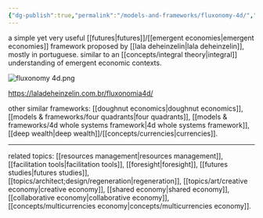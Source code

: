 ```yaml
---
{"dg-publish":true,"permalink":"/models-and-frameworks/fluxonomy-4d/","tags":["framework","🌿","futures","economics"],"created":"2021-12-11T16:51:56.742-03:00","updated":"2024-07-23T01:45:00.914-03:00"}
---
```


a simple yet very useful [[futures\|futures]]/[[emergent economies\|emergent economies]] framework proposed by [[lala deheinzelin\|lala deheinzelin]], mostly in portuguese. similar to an [[concepts/integral theory\|integral]] understanding of emergent economic contexts.

![fluxonomy 4d.png](/img/user/images/models%20&%20frameworks/fluxonomy%204d.png)

https://laladeheinzelin.com.br/fluxonomia4d/

other similar frameworks: [[doughnut economics\|doughnut economics]], [[models & frameworks/four quadrants\|four quadrants]], [[models & frameworks/4d whole systems framework\|4d whole systems framework]], [[deep wealth\|deep wealth]]/[[concepts/currencies\|currencies]].

---
related topics: [[resources management\|resources management]], [[facilitation tools\|facilitation tools]], [[foresight\|foresight]], [[futures studies\|futures studies]], [[topics/architect;design/regeneration\|regeneration]], [[topics/art/creative economy\|creative economy]], [[shared economy\|shared economy]], [[collaborative economy\|collaborative economy]], [[concepts/multicurrencies economy\|concepts/multicurrencies economy]].